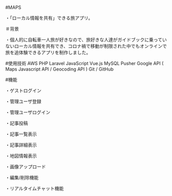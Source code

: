 #MAPS

・「ローカル情報を共有」できる旅アプリ。

＃背景

・個人的に自転車一人旅が好きなので、旅好きな人達がガイドブックに乗っていないローカル情報を共有でき、コロナ禍で移動が制限された中でもオンラインで旅を追体験できるアプリを制作しました。

#使用技術
AWS
PHP 
Laravel
JavaScript
Vue.js
MySQL
Pusher
Google API ( Maps Javascript API / Geocoding API )
Git / GitHub

#機能

・ゲストログイン

・管理ユーザ登録

・管理ユーザログイン

・記事投稿

・記事一覧表示

・記事詳細表示

・地図情報表示

・画像アップロード

・編集/削除機能

・リアルタイムチャット機能
